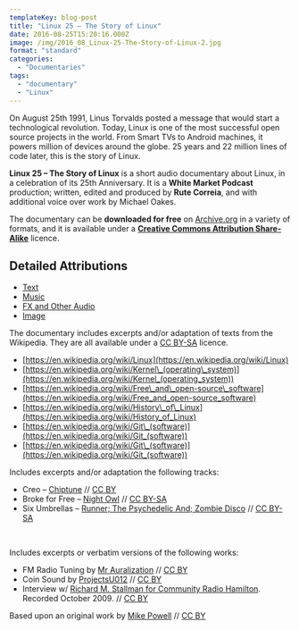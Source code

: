 ```yaml
---
templateKey: blog-post
title: "Linux 25 – The Story of Linux"
date: 2016-08-25T15:20:16.000Z
image: /img/2016_08_Linux-25-The-Story-of-Linux-2.jpg
format: "standard"
categories:
  - "Documentaries"
tags:
  - "documentary"
  - "Linux"
---
```

On August 25th 1991, Linus Torvalds posted a message that would start a technological revolution. Today, Linux is one of the most successful open source projects in the world. From Smart TVs to Android machines, it powers million of devices around the globe. 25 years and 22 million lines of code later, this is the story of Linux.

**Linux 25 – The Story of Linux** is a short audio documentary about Linux, in a celebration of its 25th Anniversary. It is a **White Market Podcast** production; written, edited and produced by **Rute Correia**, and with additional voice over work by Michael Oakes.

The documentary can be **downloaded for free** on [Archive.org](https://archive.org/details/Linux25TheStoryOfLinux) in a variety of formats, and it is available under a [**Creative Commons Attribution Share-Alike**](https://creativecommons.org/licenses/by-sa/3.0/) licence.

Detailed Attributions
---------------------

*   [Text](#thst-tab-text)
*   [Music](#thst-tab-music)
*   [FX and Other Audio](#thst-tab-fx-and-other-audio)
*   [Image](#thst-tab-image)

The documentary includes excerpts and/or adaptation of texts from the Wikipedia. They are all available under a [CC BY-SA](https://creativecommons.org/licenses/by-sa/3.0/) licence.

*   [https://en.wikipedia.org/wiki/Linux](https://en.wikipedia.org/wiki/Linux)
*   [https://en.wikipedia.org/wiki/Kernel\_(operating\_system)](https://en.wikipedia.org/wiki/Kernel_(operating_system))
*   [https://en.wikipedia.org/wiki/Free\_and\_open-source\_software](https://en.wikipedia.org/wiki/Free_and_open-source_software)
*   [https://en.wikipedia.org/wiki/History\_of\_Linux](https://en.wikipedia.org/wiki/History_of_Linux)
*   [https://en.wikipedia.org/wiki/Git\_(software)](https://en.wikipedia.org/wiki/Git_(software))
*   [https://en.wikipedia.org/wiki/Git\_(software)](https://en.wikipedia.org/wiki/Git_(software))

  

Includes excerpts and/or adaptation the following tracks:

*   Creo – [Chiptune](https://www.jamendo.com/track/1310526/chiptune) // [CC BY](https://creativecommons.org/licenses/by/3.0/)
*   Broke for Free – [Night Owl](http://freemusicarchive.org/music/Broke_For_Free/Directionless_EP) // [CC BY-SA](https://creativecommons.org/licenses/by-sa/3.0/)
*   Six Umbrellas – [Runner; The Psychedelic And; Zombie Disco](http://freemusicarchive.org/music/Six_Umbrellas/The_Psychadelic_And) // [CC BY-SA](https://creativecommons.org/licenses/by-sa/3.0/)

 

Includes excerpts or verbatim versions of the following works:

*   FM Radio Tuning by [Mr Auralization](http://freesound.org/people/MrAuralization/sounds/269702/) // [CC BY](https://creativecommons.org/licenses/by/3.0/)
*   Coin Sound by [ProjectsU012](http://freesound.org/people/ProjectsU012/sounds/341695/) // [CC BY](https://creativecommons.org/licenses/by/3.0/)
*   Interview w/ [Richard M. Stallman for Community Radio Hamilton](https://archive.org/details/NewItMake-RichardStallman). Recorded October 2009. // [CC BY](https://creativecommons.org/licenses/by/3.0/)

Based upon an original work by [Mike Powell](https://www.flickr.com/photos/99314200@N04/15600663144/in/photostream/) // [CC BY](https://creativecommons.org/licenses/by/3.0/)